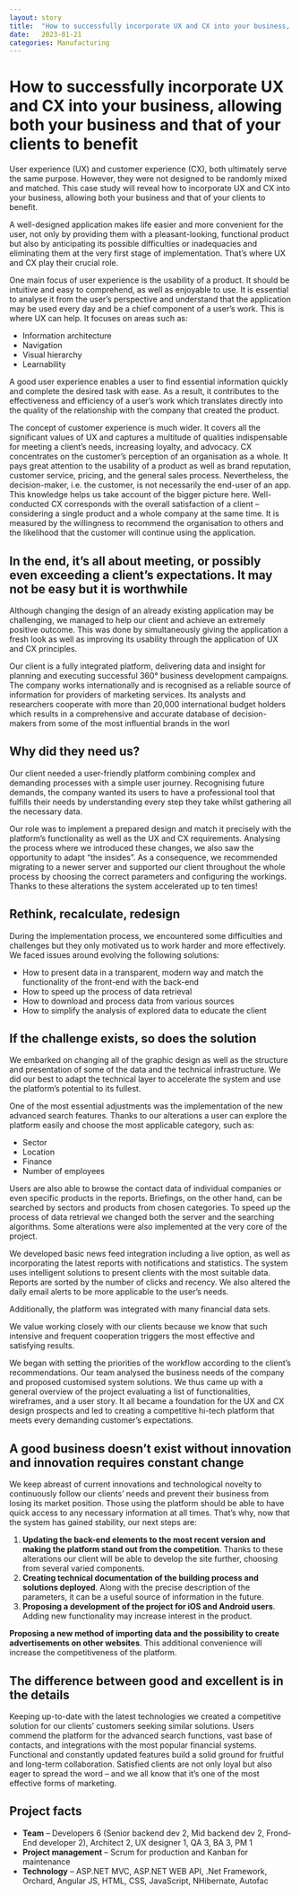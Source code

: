 ```yaml
---
layout: story
title:  "How to successfully incorporate UX and CX into your business, allowing both your business and that of your clients to benefit"
date:   2023-01-21
categories: Manufacturing
---
```


# How to successfully incorporate UX and CX into your business, allowing both your business and that of your clients to benefit

User experience (UX) and customer experience (CX), both ultimately serve the same purpose. However, they were not designed to be randomly mixed and matched. This case study will reveal how to incorporate UX and CX into your business, allowing both your business and that of your clients to benefit.

A well-designed application makes life easier and more convenient for the user, not only by providing them with a pleasant-looking, functional product but also by anticipating its possible difficulties or inadequacies and eliminating them at the very first stage of implementation. That’s where UX and CX play their crucial role. 

One main focus of user experience is the usability of a product. It should be intuitive and easy to comprehend, as well as enjoyable to use. It is essential to analyse it from the user’s perspective and understand that the application may be used every day and be a chief component of a user’s work. This is where UX can help. It focuses on areas such as: 

- Information architecture 
- Navigation 
- Visual hierarchy
- Learnability
  
A good user experience enables a user to find essential information quickly and complete the desired task with ease. As a result, it contributes to the effectiveness and efficiency of a user’s work which translates directly into the quality of the relationship with the company that created the product. 

The concept of customer experience is much wider. It covers all the significant values of UX and captures a multitude of qualities indispensable for meeting a client’s needs, increasing loyalty, and advocacy. CX concentrates on the customer’s perception of an organisation as a whole. It pays great attention to the usability of a product as well as brand reputation, customer service, pricing, and the general sales process. Nevertheless, the decision-maker, i.e. the customer, is not necessarily the end-user of an app. This knowledge helps us take account of the bigger picture here. Well-conducted CX corresponds with the overall satisfaction of a client – considering a single product and a whole company at the same time. It is measured by the willingness to recommend the organisation to others and the likelihood that the customer will continue using the application. 


## In the end, it’s all about meeting, or possibly even exceeding a client’s expectations. It may not be easy but it is worthwhile
Although changing the design of an already existing application may be challenging, we managed to help our client and achieve an extremely positive outcome. This was done by simultaneously giving the application a fresh look as well as improving its usability through the application of UX and CX principles.

Our client is a fully integrated platform, delivering data and insight for planning and executing successful 360° business development campaigns. The company works internationally and is recognised as a reliable source of information for providers of marketing services. Its analysts and researchers cooperate with more than 20,000 international budget holders which results in a comprehensive and accurate database of decision-makers from some of the most influential brands in the worl

## Why did they need us?
Our client needed a user-friendly platform combining complex and demanding processes with a simple user journey. Recognising future demands, the company wanted its users to have a professional tool that fulfills their needs by understanding every step they take whilst gathering all the necessary data.

Our role was to implement a prepared design and match it precisely with the platform’s functionality as well as the UX and CX requirements. Analysing the process where we introduced these changes, we also saw the opportunity to adapt “the insides”. As a consequence, we recommended migrating to a newer server and supported our client throughout the whole process by choosing the correct parameters and configuring the workings. Thanks to these alterations the system accelerated up to ten times!

## Rethink, recalculate, redesign
During the implementation process, we encountered some difficulties and challenges but they only motivated us to work harder and more effectively. We faced issues around evolving the following solutions:

- How to present data in a transparent, modern way and match the functionality of the front-end with the back-end
- How to speed up the process of data retrieval
- How to download and process data from various sources 
- How to simplify the analysis of explored data to educate the client 

## If the challenge exists, so does the solution
We embarked on changing all of the graphic design as well as the structure and presentation of some of the data and the technical infrastructure. We did our best to adapt the technical layer to accelerate the system and use the platform’s potential to its fullest.

One of the most essential adjustments was the implementation of the new advanced search features. Thanks to our alterations a user can explore the platform easily and choose the most applicable category, such as: 

- Sector 
- Location 
- Finance 
- Number of employees 

Users are also able to browse the contact data of individual companies or even specific products in the reports. Briefings, on the other hand, can be searched by sectors and products from chosen categories. To speed up the process of data retrieval we changed both the server and the searching algorithms. Some alterations were also implemented at the very core of the project. 

We developed basic news feed integration including a live option, as well as incorporating the latest reports with notifications and statistics. The system uses intelligent solutions to present clients with the most suitable data. Reports are sorted by the number of clicks and recency. We also altered the daily email alerts to be more applicable to the user’s needs.

Additionally, the platform was integrated with many financial data sets.

We value working closely with our clients because we know that such intensive and frequent cooperation triggers the most effective and satisfying results.

We began with setting the priorities of the workflow according to the client’s recommendations. Our team analysed the business needs of the company and proposed customised system solutions. We thus came up with a general overview of the project evaluating a list of functionalities, wireframes, and a user story. It all became a foundation for the UX and CX design prospects and led to creating a competitive hi-tech platform that meets every demanding customer’s expectations.


## A good business doesn’t exist without innovation and innovation requires constant change
We keep abreast of current innovations and technological novelty to continuously follow our clients’ needs and prevent their business from losing its market position. Those using the platform should be able to have quick access to any necessary information at all times. That’s why, now that the system has gained stability, our next steps are:

1. **Updating the back-end elements to the most recent version and making the platform stand out from the competition**. Thanks to these alterations our client will be able to develop the site further, choosing from several varied components.  
2. **Creating technical documentation of the building process and solutions deployed**. Along with the precise description of the parameters, it can be a useful source of information in the future.
3. **Proposing a development of the project for iOS and Android users**. Adding new functionality may increase interest in the product. 

**Proposing a new method of importing data and the possibility to create advertisements on other websites**. This additional convenience will increase the competitiveness of the platform.

## The difference between good and excellent is in the details
Keeping up-to-date with the latest technologies we created a competitive solution for our clients’ customers seeking similar solutions. Users commend the platform for the advanced search functions, vast base of contacts, and integrations with the most popular financial systems. Functional and constantly updated features build a solid ground for fruitful and long-term collaboration. Satisfied clients are not only loyal but also eager to spread the word – and we all know that it’s one of the most effective forms of marketing.

## Project facts
- **Team** – Developers 6 (Senior backend dev 2, Mid backend dev 2, Frond-End developer 2), Architect 2, UX designer 1, QA 3, BA 3, PM 1
- **Project management** –  Scrum for production and Kanban for maintenance
- **Technology** – ASP.NET MVC, ASP.NET WEB API, .Net Framework, Orchard, Angular JS, HTML, CSS, JavaScript, NHibernate, Autofac
